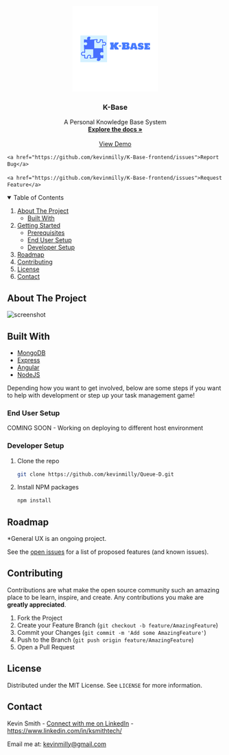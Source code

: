 <!-- PROJECT LOGO -->
<br />
<p align="center">
  <a href="">
    <img src="readme-assets/logo.png" alt="Logo" width="200" height="200">
  </a>

  <h3 align="center">K-Base</h3>

  <p align="center">
   A Personal Knowledge Base System
    <br />
    <a href="https://github.com/kevinmilly/K-Base-frontend"><strong>Explore the docs »</strong></a>
    <br />
    <br />
    <a href="readme-assets/kbase-demo.gif">View Demo</a>
    
    <a href="https://github.com/kevinmilly/K-Base-frontend/issues">Report Bug</a>
    
    <a href="https://github.com/kevinmilly/K-Base-frontend/issues">Request Feature</a>
  </p>
</p>



<!-- TABLE OF CONTENTS -->
<details open="open">
  <summary>Table of Contents</summary>
  <ol>
    <li>
      <a href="#about-the-project">About The Project</a>
      <ul>
        <li><a href="#built-with">Built With</a></li>
      </ul>
    </li>
    <li>
      <a href="#getting-started">Getting Started</a>
      <ul>
        <li><a href="#prerequisites">Prerequisites</a></li>
        <li><a href="#generaluse">End User Setup</a></li>
        <li><a href="#installation">Developer Setup</a></li>
      </ul>
    </li>
    <li><a href="#roadmap">Roadmap</a></li>
    <li><a href="#contributing">Contributing</a></li>
    <li><a href="#license">License</a></li>
    <li><a href="#contact">Contact</a></li>

  </ol>
</details>



<!-- ABOUT THE PROJECT -->
## About The Project

<img src="readme-assets/screenshot.gif" alt="screenshot">


## Built With

* [MongoDB](https://www.mongodb.com/)
* [Express](https://expressjs.com/)
* [Angular](https://angular.io/)
* [NodeJS](https://nodejs.org/en/)


Depending how you want to get involved, below are some steps if you want to help with development or step
up your task management game!


### End User Setup

COMING SOON - Working on deploying to different host environment

### Developer Setup

1. Clone the repo
   ```sh
   git clone https://github.com/kevinmilly/Queue-D.git
   ```
2. Install NPM packages
   ```sh
   npm install
   ```
## Roadmap

*General UX is an ongoing project.


See the [open issues](https://github.com/kevinmilly/QueueD/issues) for a list of proposed features (and known issues).

<!-- CONTRIBUTING -->
## Contributing

Contributions are what make the open source community such an amazing place to be learn, inspire, and create. Any contributions you make are **greatly appreciated**.


1. Fork the Project
2. Create your Feature Branch (`git checkout -b feature/AmazingFeature`)
3. Commit your Changes (`git commit -m 'Add some AmazingFeature'`)
4. Push to the Branch (`git push origin feature/AmazingFeature`)
5. Open a Pull Request



<!-- LICENSE -->
## License

Distributed under the MIT License. See `LICENSE` for more information.



<!-- CONTACT -->
## Contact

Kevin Smith - [Connect with me on LinkedIn](https://www.linkedin.com/in/ksmithtech/) - https://www.linkedin.com/in/ksmithtech/

Email me at: kevinmilly@gmail.com
